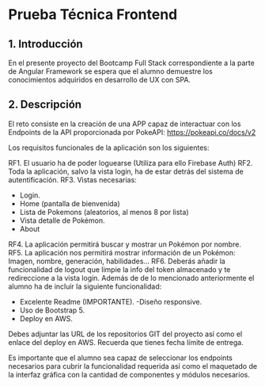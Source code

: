 # Prueba Técnica Frontend


## 1. Introducción

En el presente proyecto del Bootcamp Full Stack correspondiente a la parte de Angular Framework se espera que el alumno demuestre los conocimientos adquiridos en desarrollo de UX con SPA. 

## 2. Descripción

El reto consiste en la creación de una APP capaz de interactuar con los Endpoints de la API proporcionada por PokeAPI: https://pokeapi.co/docs/v2

Los requisitos funcionales de la aplicación son los siguientes: 

RF1. El usuario ha de poder loguearse (Utiliza para ello Firebase Auth)
RF2. Toda la aplicación, salvo la vista login, ha de estar detrás del sistema de autentificación.
RF3. Vistas necesarias: 
- Login.
- Home (pantalla de bienvenida)
- Lista de Pokemons (aleatorios, al menos 8 por lista)
- Vista detalle de Pokémon. 
- About

RF4. La aplicación permitirá buscar y mostrar un Pokémon por nombre.
RF5. La aplicación nos permitirá mostrar información de un Pokémon: Imagen, nombre, generación, habilidades...
RF6. Deberás añadir la funcionalidad de logout que limpie la info del token almacenado y te redireccione a la vista login.
Además de de lo mencionado anteriormente el alumno ha de incluir la siguiente funcionalidad: 

- Excelente Readme (IMPORTANTE). 
-Diseño responsive.
- Uso de Bootstrap 5.
- Deploy en AWS.

Debes adjuntar las URL de los repositorios GIT del proyecto así como el enlace del deploy en AWS. Recuerda que tienes fecha límite de entrega. 

Es importante que el alumno sea capaz de seleccionar los endpoints necesarios para cubrir la funcionalidad requerida así como el maquetado de la interfaz gráfica con la cantidad de componentes y módulos necesarios.
